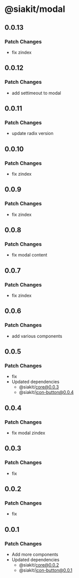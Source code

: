 # @siakit/modal

## 0.0.13

### Patch Changes

- fix zindex

## 0.0.12

### Patch Changes

- add settimeout to modal

## 0.0.11

### Patch Changes

- update radix version

## 0.0.10

### Patch Changes

- fix zindex

## 0.0.9

### Patch Changes

- fix zindex

## 0.0.8

### Patch Changes

- fix modal content

## 0.0.7

### Patch Changes

- fix zindex

## 0.0.6

### Patch Changes

- add various components

## 0.0.5

### Patch Changes

- fix
- Updated dependencies
  - @siakit/core@0.0.3
  - @siakit/icon-button@0.0.4

## 0.0.4

### Patch Changes

- fix modal zindex

## 0.0.3

### Patch Changes

- fix

## 0.0.2

### Patch Changes

- fix

## 0.0.1

### Patch Changes

- Add more components
- Updated dependencies
  - @siakit/core@0.0.2
  - @siakit/icon-button@0.0.1
